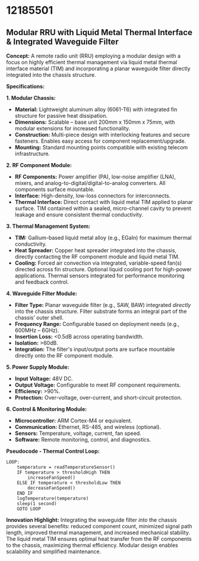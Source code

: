 # 12185501

## Modular RRU with Liquid Metal Thermal Interface & Integrated Waveguide Filter

**Concept:** A remote radio unit (RRU) employing a modular design with a focus on highly efficient thermal management via liquid metal thermal interface material (TIM) and incorporating a planar waveguide filter directly integrated into the chassis structure.

**Specifications:**

**1. Modular Chassis:**

*   **Material:** Lightweight aluminum alloy (6061-T6) with integrated fin structure for passive heat dissipation.
*   **Dimensions:** Scalable – base unit 200mm x 150mm x 75mm, with modular extensions for increased functionality.
*   **Construction:**  Multi-piece design with interlocking features and secure fasteners. Enables easy access for component replacement/upgrade.
*   **Mounting:** Standard mounting points compatible with existing telecom infrastructure.

**2. RF Component Module:**

*   **RF Components:**  Power amplifier (PA), low-noise amplifier (LNA), mixers, and analog-to-digital/digital-to-analog converters.  All components surface mountable.
*   **Interface:** High-density, low-loss connectors for interconnects.
*   **Thermal Interface:** Direct contact with liquid metal TIM applied to planar surface. TIM contained within a sealed, micro-channel cavity to prevent leakage and ensure consistent thermal conductivity.

**3. Thermal Management System:**

*   **TIM:** Gallium-based liquid metal alloy (e.g., EGaIn) for maximum thermal conductivity.
*   **Heat Spreader:** Copper heat spreader integrated into the chassis, directly contacting the RF component module and liquid metal TIM.
*   **Cooling:** Forced air convection via integrated, variable-speed fan(s) directed across fin structure. Optional liquid cooling port for high-power applications.  Thermal sensors integrated for performance monitoring and feedback control.

**4. Waveguide Filter Module:**

*   **Filter Type:** Planar waveguide filter (e.g., SAW, BAW) integrated *directly* into the chassis structure. Filter substrate forms an integral part of the chassis’ outer shell.
*   **Frequency Range:** Configurable based on deployment needs (e.g., 600MHz – 6GHz).
*   **Insertion Loss:** <0.5dB across operating bandwidth.
*   **Isolation:** >60dB.
*   **Integration:** The filter's input/output ports are surface mountable directly onto the RF component module.

**5. Power Supply Module:**

*   **Input Voltage:** 48V DC.
*   **Output Voltage:** Configurable to meet RF component requirements.
*   **Efficiency:** >90%.
*   **Protection:** Over-voltage, over-current, and short-circuit protection.

**6. Control & Monitoring Module:**

*   **Microcontroller:** ARM Cortex-M4 or equivalent.
*   **Communication:** Ethernet, RS-485, and wireless (optional).
*   **Sensors:** Temperature, voltage, current, fan speed.
*   **Software:** Remote monitoring, control, and diagnostics.

**Pseudocode - Thermal Control Loop:**

```
LOOP:
    temperature = readTemperatureSensor()
    IF temperature > thresholdHigh THEN
        increaseFanSpeed()
    ELSE IF temperature < thresholdLow THEN
        decreaseFanSpeed()
    END IF
    logTemperature(temperature)
    sleep(1 second)
    GOTO LOOP
```

**Innovation Highlight:** Integrating the waveguide filter *into* the chassis provides several benefits: reduced component count, minimized signal path length, improved thermal management, and increased mechanical stability.  The liquid metal TIM ensures optimal heat transfer from the RF components to the chassis, maximizing thermal efficiency. Modular design enables scalability and simplified maintenance.